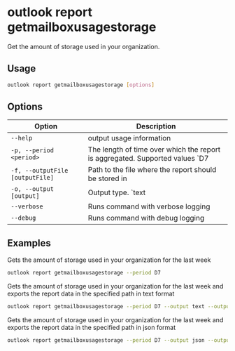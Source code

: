 # outlook report getmailboxusagestorage

Get the amount of storage used in your organization. 

## Usage

```sh
outlook report getmailboxusagestorage [options]
```

## Options

Option|Description
------|-----------
`--help`|output usage information
`-p, --period <period>`|The length of time over which the report is aggregated. Supported values `D7|D30|D90|D180`
`-f, --outputFile [outputFile]`|Path to the file where the report should be stored in
`-o, --output [output]`|Output type. `text|json`. Default `text`
`--verbose`|Runs command with verbose logging
`--debug`|Runs command with debug logging

## Examples

Gets the amount of storage used in your organization for the last week

```sh
outlook report getmailboxusagestorage --period D7
```

Gets the amount of storage used in your organization for the last week and exports the report data in the specified path in text format

```sh
outlook report getmailboxusagestorage --period D7 --output text --outputFile 'C:/report.txt'
```

Gets the amount of storage used in your organization for the last week and exports the report data in the specified path in json format

```sh
outlook report getmailboxusagestorage --period D7 --output json --outputFile 'C:/report.json'
```
